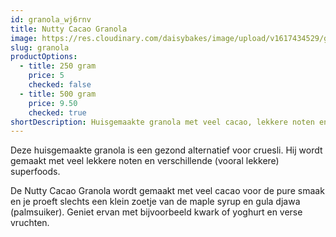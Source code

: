 ```yaml
---
id: granola_wj6rnv
title: Nutty Cacao Granola
image: https://res.cloudinary.com/daisybakes/image/upload/v1617434529/granola_wj6rnv.jpg
slug: granola
productOptions:
  - title: 250 gram
    price: 5
    checked: false
  - title: 500 gram
    price: 9.50
    checked: true
shortDescription: Huisgemaakte granola met veel cacao, lekkere noten en diverse superfoods.
---
```


Deze huisgemaakte granola is een gezond alternatief voor cruesli. Hij wordt gemaakt met veel lekkere noten en verschillende (vooral lekkere) superfoods.

De Nutty Cacao Granola wordt gemaakt met veel cacao voor de pure smaak en je proeft slechts een klein zoetje van de maple syrup en gula djawa (palmsuiker). Geniet ervan met bijvoorbeeld kwark of yoghurt en verse vruchten.
